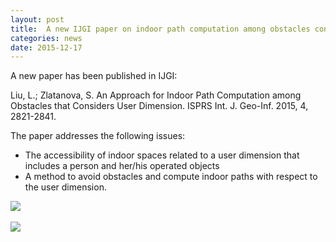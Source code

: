 ```yaml
---
layout: post
title:  A new IJGI paper on indoor path computation among obstacles considering user dimension
categories: news
date: 2015-12-17
---
```


A new paper has been published in IJGI:

Liu, L.; Zlatanova, S.	An Approach for Indoor Path Computation among Obstacles that Considers User Dimension. ISPRS Int. J. Geo-Inf. 2015, 4, 2821-2841.<br/>

 
The paper addresses the following issues:

* The accessibility of indoor spaces related to a user dimension that includes a person and her/his operated objects
* A method to avoid obstacles and compute indoor paths with respect to the user dimension.
 

<img src="{{ site.baseurl }}/img/2015/A-Path.png"/><br/><br/>
<img src="{{ site.baseurl }}/img/2015/PathNetwork.png"/><br/><br/>

